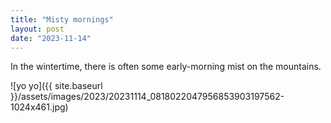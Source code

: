 ```yaml
---
title: "Misty mornings"
layout: post
date: "2023-11-14"
---
```


In the wintertime, there is often some early-morning mist on the mountains.

![yo yo]({{ site.baseurl }}/assets/images/2023/20231114_0818022047956853903197562-1024x461.jpg)
